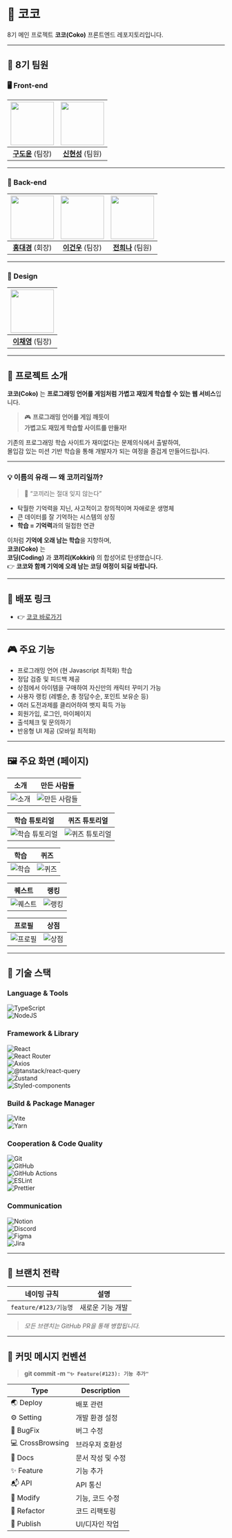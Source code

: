 # 🐘 코코

8기 메인 프로젝트 **코코(Coko)** 프론트엔드 레포지토리입니다.

---

<!-- markdownlint-disable MD033 -->

## 👥 8기 팀원

### 🖥️ Front-end

| <img src="https://github.com/user-attachments/assets/c9dc7ee4-c3e1-471d-ae2a-65d45bf5a782" width="100" /> | <img src="https://github.com/user-attachments/assets/7ec48940-caa9-4544-b78a-ce7bd6005d4c" width="100" /> |
| :-------------------------------------------------------------------------------------------------------: | :-------------------------------------------------------------------------------------------------------: |
|                              [**구도윤**](https://github.com/rhehfl) (팀장)                               |                           [**신현성**](https://github.com/bluetree7878) (팀원)                            |

---

### 🧠 Back-end

| <img src="https://github.com/user-attachments/assets/b2a7859a-9bdb-404b-b022-01dbbb6ad715" width="100" /> | <img src="https://github.com/user-attachments/assets/ab391b9d-50ca-4848-8ec7-78f31321da4e" width="100" /> | <img src="https://github.com/user-attachments/assets/a2c37db9-4a67-4735-9318-536938741c3f" width="100" /> |
| :-------------------------------------------------------------------------------------------------------: | :-------------------------------------------------------------------------------------------------------: | :-------------------------------------------------------------------------------------------------------: |
|                              [**홍대경**](https://github.com/dg1418) (회장)                               |                              [**이건우**](https://github.com/gwgw123) (팀장)                              |                             [**전희나**](https://github.com/jeonheena) (팀원)                             |

---

### 🎨 Design

| <img src="https://github.com/user-attachments/assets/154be841-bf5b-4d71-acd7-5ad670ea5bd2" width="100" /> |
| :-------------------------------------------------------------------------------------------------------: |
|                              [**이채영**](https://github.com/010lcy) (팀장)                               |

<!-- markdownlint-enable MD033 -->

---

## 🌟 프로젝트 소개

**코코(Coko)** 는 **프로그래밍 언어를 게임처럼 가볍고 재밌게 학습할 수 있는 웹 서비스**입니다.

> 🎮 **프로그래밍 언어를 게임 깨듯이  
> 가볍고도 재밌게 학습할 사이트를 만들자!**

기존의 프로그래밍 학습 사이트가 재미없다는 문제의식에서 출발하여,  
몰입감 있는 미션 기반 학습을 통해 개발자가 되는 여정을 즐겁게 만들어드립니다.

---

### 💡 이름의 유래 — 왜 코끼리일까?

> 🐘 “코끼리는 절대 잊지 않는다”

- 탁월한 기억력을 지닌, 사고적이고 창의적이며 자애로운 생명체
- 큰 데이터를 잘 기억하는 시스템의 상징
- **학습 = 기억력**과의 밀접한 연관

이처럼 **기억에 오래 남는 학습**을 지향하며,  
**코코(Coko)** 는  
**코딩(Coding)** 과 **코끼리(Kokkiri)** 의 합성어로 탄생했습니다.  
👉 **코코와 함께 기억에 오래 남는 코딩 여정이 되길 바랍니다.**

---

## 🔗 배포 링크

- 👉 [코코 바로가기](https://cokoedu.com)

---

## 🎮 주요 기능

- 프로그래밍 언어 (현 Javascript 최적화) 학습
- 정답 검증 및 피드백 제공
- 상점에서 아이템을 구매하여 자신만의 캐릭터 꾸미기 가능
- 사용자 랭킹 (레벨순, 총 정답수순, 포인트 보유순 등)
- 여러 도전과제를 클리어하여 뱃지 획득 가능
- 회원가입, 로그인, 마이페이지
- 출석체크 및 문의하기
- 반응형 UI 제공 (모바일 최적화)

---

## 🖼️ 주요 화면 (페이지)

| 소개                                                                                     | 만든 사람들                                                                                     |
| ---------------------------------------------------------------------------------------- | ----------------------------------------------------------------------------------------------- |
| ![소개](https://github.com/user-attachments/assets/93ca7aa4-4db7-4c6f-bb0c-ca9f5000fab9) | ![만든 사람들](https://github.com/user-attachments/assets/e29c0e3a-19d2-40b0-8d09-80c7360fc39d) |

| 학습 튜토리얼                                                                                     | 퀴즈 튜토리얼                                                                                     |
| ------------------------------------------------------------------------------------------------- | ------------------------------------------------------------------------------------------------- |
| ![학습 튜토리얼](https://github.com/user-attachments/assets/59be6cc3-06cd-477c-86dc-80810c3feba5) | ![퀴즈 튜토리얼](https://github.com/user-attachments/assets/9c6b5213-7d8b-4e47-a2a1-6fe833271ce1) |

| 학습                                                                                     | 퀴즈                                                                                     |
| ---------------------------------------------------------------------------------------- | ---------------------------------------------------------------------------------------- |
| ![학습](https://github.com/user-attachments/assets/4d05530b-af90-4e29-b3fb-8a528cbdf7eb) | ![퀴즈](https://github.com/user-attachments/assets/2041d54a-cbab-4c31-a452-f0b3eac26aa2) |

| 퀘스트                                                                                     | 랭킹                                                                                     |
| ------------------------------------------------------------------------------------------ | ---------------------------------------------------------------------------------------- |
| ![퀘스트](https://github.com/user-attachments/assets/98846630-9ccc-462a-b304-2492cac37ea0) | ![랭킹](https://github.com/user-attachments/assets/141219a8-47ed-4265-8118-0505cfc9cd45) |

| 프로필                                                                                     | 상점                                                                                     |
| ------------------------------------------------------------------------------------------ | ---------------------------------------------------------------------------------------- |
| ![프로필](https://github.com/user-attachments/assets/4065dc1b-f4bc-4917-8df8-f66d317a78e2) | ![상점](https://github.com/user-attachments/assets/9f76e0c1-612c-4b14-a517-dd3a56a4177d) |

---

## 🚀 기술 스택

### **Language & Tools**

![TypeScript](https://img.shields.io/badge/typescript-%23007ACC.svg?style=for-the-badge&logo=typescript&logoColor=white)  
![NodeJS](https://img.shields.io/badge/node.js-6DA55F?style=for-the-badge&logo=node.js&logoColor=white)

### **Framework & Library**

![React](https://img.shields.io/badge/react-%2320232a.svg?style=for-the-badge&logo=react&logoColor=%2361DAFB)  
![React Router](https://img.shields.io/badge/react%20router-%23CA4245.svg?style=for-the-badge&logo=react-router&logoColor=white)  
![Axios](https://img.shields.io/badge/axios-%235A29E4.svg?style=for-the-badge&logo=axios&logoColor=white)  
![@tanstack/react-query](https://img.shields.io/badge/react--query-%23FF4154.svg?style=for-the-badge&logo=react-query&logoColor=white)  
![Zustand](https://img.shields.io/badge/zustand-8B4513.svg?style=for-the-badge&logo=zustand&logoColor=white)  
![Styled-components](https://img.shields.io/badge/styled--components-%23DB7093.svg?style=for-the-badge&logo=styled-components&logoColor=white)

### **Build & Package Manager**

![Vite](https://img.shields.io/badge/vite-%23646CFF.svg?style=for-the-badge&logo=vite&logoColor=white)  
![Yarn](https://img.shields.io/badge/yarn-%232C8EBB.svg?style=for-the-badge&logo=yarn&logoColor=white)

### **Cooperation & Code Quality**

![Git](https://img.shields.io/badge/git-%23F05033.svg?style=for-the-badge&logo=git&logoColor=white)  
![GitHub](https://img.shields.io/badge/github-%23121011.svg?style=for-the-badge&logo=github&logoColor=white)  
![GitHub Actions](https://img.shields.io/badge/github%20actions-%232671E5.svg?style=for-the-badge&logo=githubactions&logoColor=white)  
![ESLint](https://img.shields.io/badge/ESLint-4B3263?style=for-the-badge&logo=eslint&logoColor=white)  
![Prettier](https://img.shields.io/badge/prettier-%23F7B93E.svg?style=for-the-badge&logo=prettier&logoColor=white)

### **Communication**

![Notion](https://img.shields.io/badge/notion-%23FFFFFF.svg?style=for-the-badge&logo=notion&logoColor=black)  
![Discord](https://img.shields.io/badge/Discord-%235865F2.svg?style=for-the-badge&logo=discord&logoColor=white)  
![Figma](https://img.shields.io/badge/figma-%23F24E1E.svg?style=for-the-badge&logo=figma&logoColor=white)  
![Jira](https://img.shields.io/badge/jira-%230A0FFF.svg?style=for-the-badge&logo=jira&logoColor=white)

---

## 🔖 브랜치 전략

| 네이밍 규칙           | 설명             |
| --------------------- | ---------------- |
| `feature/#123/기능명` | 새로운 기능 개발 |

> _모든 브랜치는 GitHub PR을 통해 병합됩니다._

---

## 📌 커밋 메시지 컨벤션

> **git commit -m `"✨ Feature(#123): 기능 추가"`**

| Type             | Description       |
| ---------------- | ----------------- |
| 🌏 Deploy        | 배포 관련         |
| ⚙ Setting        | 개발 환경 설정    |
| 🐞 BugFix        | 버그 수정         |
| 💻 CrossBrowsing | 브라우저 호환성   |
| 📃 Docs          | 문서 작성 및 수정 |
| ✨ Feature       | 기능 추가         |
| 📬 API           | API 통신          |
| 📝 Modify        | 기능, 코드 수정   |
| 🔨 Refactor      | 코드 리팩토링     |
| 🎨 Publish       | UI/디자인 작업    |
